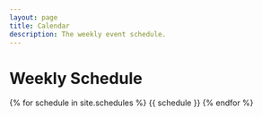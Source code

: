 ```yaml
---
layout: page
title: Calendar 
description: The weekly event schedule.
---
```


# Weekly Schedule

{% for schedule in site.schedules %}
{{ schedule }}
{% endfor %}
